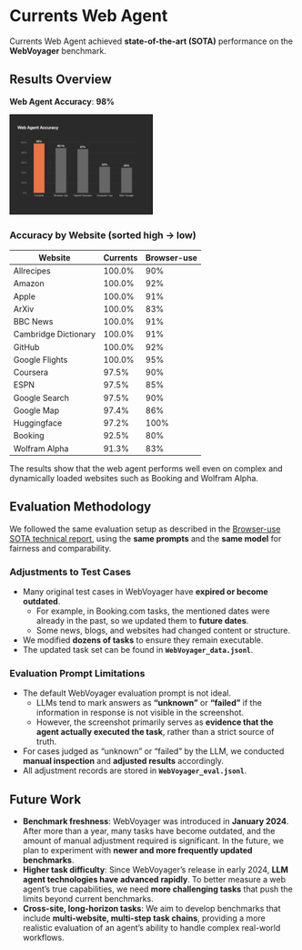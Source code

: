 # Currents Web Agent

Currents Web Agent achieved **state-of-the-art (SOTA)** performance on the **WebVoyager** benchmark.

## Results Overview

**Web Agent Accuracy**: **98%**

<img src="webvoyager/webagent_scores.png" alt="webagent scores" style="max-width:400px; width:50%; height:auto;" />

### Accuracy by Website (sorted high → low)

| Website              | Currents | Browser-use |
|----------------------|----------|-------------|
| Allrecipes           | 100.0%   | 90%         |
| Amazon               | 100.0%   | 92%         |
| Apple                | 100.0%   | 91%         |
| ArXiv                | 100.0%   | 83%         |
| BBC News             | 100.0%   | 91%         |
| Cambridge Dictionary | 100.0%   | 91%         |
| GitHub               | 100.0%   | 92%         |
| Google Flights       | 100.0%   | 95%         |
| Coursera             | 97.5%    | 90%         |
| ESPN                 | 97.5%    | 85%         |
| Google Search        | 97.5%    | 90%         |
| Google Map           | 97.4%    | 86%         |
| Huggingface          | 97.2%    | 100%        |
| Booking              | 92.5%    | 80%         |
| Wolfram Alpha        | 91.3%    | 83%         |

The results show that the web agent performs well even on complex and dynamically loaded websites such as Booking and Wolfram Alpha.

## Evaluation Methodology

We followed the same evaluation setup as described in the [Browser-use SOTA technical report](https://browser-use.com/posts/sota-technical-report), using the **same prompts** and the **same model** for fairness and comparability.

### Adjustments to Test Cases
- Many original test cases in WebVoyager have **expired or become outdated**.  
  - For example, in Booking.com tasks, the mentioned dates were already in the past, so we updated them to **future dates**.  
  - Some news, blogs, and websites had changed content or structure.  
- We modified **dozens of tasks** to ensure they remain executable.  
- The updated task set can be found in **`WebVoyager_data.jsonl`**.

### Evaluation Prompt Limitations
- The default WebVoyager evaluation prompt is not ideal.  
  - LLMs tend to mark answers as **“unknown”** or **“failed”** if the information in response is not visible in the screenshot.  
  - However, the screenshot primarily serves as **evidence that the agent actually executed the task**, rather than a strict source of truth.  
- For cases judged as “unknown” or “failed” by the LLM, we conducted **manual inspection** and **adjusted results** accordingly.  
- All adjustment records are stored in **`WebVoyager_eval.jsonl`**.

## Future Work

- **Benchmark freshness**: WebVoyager was introduced in **January 2024**. After more than a year, many tasks have become outdated, and the amount of manual adjustment required is significant. In the future, we plan to experiment with **newer and more frequently updated benchmarks**.
- **Higher task difficulty**: Since WebVoyager’s release in early 2024, **LLM agent technologies have advanced rapidly**. To better measure a web agent’s true capabilities, we need **more challenging tasks** that push the limits beyond current benchmarks.
- **Cross-site, long-horizon tasks**: We aim to develop benchmarks that include **multi-website, multi-step task chains**, providing a more realistic evaluation of an agent’s ability to handle complex real-world workflows.



